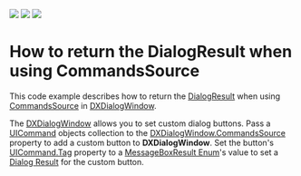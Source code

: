 <!-- default badges list -->
![](https://img.shields.io/endpoint?url=https://codecentral.devexpress.com/api/v1/VersionRange/143999799/17.2.4%2B)
[![](https://img.shields.io/badge/Open_in_DevExpress_Support_Center-FF7200?style=flat-square&logo=DevExpress&logoColor=white)](https://supportcenter.devexpress.com/ticket/details/T830547)
[![](https://img.shields.io/badge/📖_How_to_use_DevExpress_Examples-e9f6fc?style=flat-square)](https://docs.devexpress.com/GeneralInformation/403183)
<!-- default badges end -->
# How to return the DialogResult when using CommandsSource

This code example describes how to return the [DialogResult](https://docs.microsoft.com/dotnet/api/system.windows.forms.dialogresult) when using [CommandsSource](https://documentation.devexpress.com/WPF/DevExpress.Xpf.Core.DXDialogWindow.CommandsSource.property) in [DXDialogWindow](https://documentation.devexpress.com/WPF/DevExpress.Xpf.Core.DXDialogWindow.class).

The [DXDialogWindow](https://documentation.devexpress.com/WPF/DevExpress.Xpf.Core.DXDialogWindow.class) allows you to set custom dialog buttons. Pass a [UICommand](https://documentation.devexpress.com/CoreLibraries/DevExpress.Mvvm.UICommand.class) objects collection to the [DXDialogWindow.CommandsSource](https://documentation.devexpress.com/WPF/DevExpress.Xpf.Core.DXDialogWindow.CommandsSource.property) property to add a custom button to **DXDialogWindow**. Set the button's [UICommand.Tag](https://documentation.devexpress.com/CoreLibraries/DevExpress.Mvvm.UICommand.Tag.property) property to a [MessageBoxResult Enum](https://docs.microsoft.com/dotnet/api/system.windows.messageboxresult)'s value to set a [Dialog Result](https://docs.microsoft.com/dotnet/api/system.windows.forms.dialogresult) for the custom button. 
